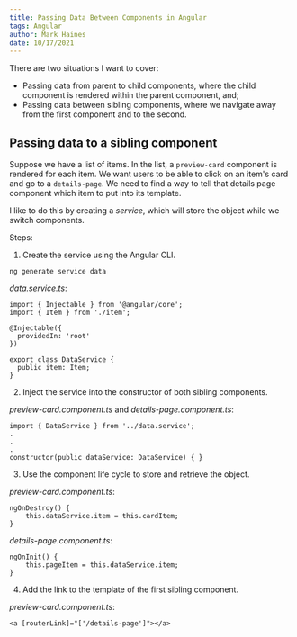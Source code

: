 ```yaml
---
title: Passing Data Between Components in Angular
tags: Angular
author: Mark Haines
date: 10/17/2021
---
```


There are two situations I want to cover:
- Passing data from parent to child components, where the child component is rendered within the parent component, and;
- Passing data between sibling components, where we navigate away from the first component and to the second.


## Passing data to a sibling component

Suppose we have a list of items. In the list, a ```preview-card``` component is rendered for each item. We want users to be able to click on an item's card and go to a ```details-page```. We need to find a way to tell that details page component which item to put into its template. 

I like to do this by creating a *service*, which will store the object while we switch components.

Steps:
1. Create the service using the Angular CLI.
```
ng generate service data
```

*data.service.ts*:

```
import { Injectable } from '@angular/core';
import { Item } from './item';

@Injectable({
  providedIn: 'root'
})

export class DataService {
  public item: Item;
}
```

2. Inject the service into the constructor of both sibling components.

*preview-card.component.ts* and *details-page.component.ts*:

```
import { DataService } from '../data.service';
.
.
.
constructor(public dataService: DataService) { }
```

3. Use the component life cycle to store and retrieve the object.

*preview-card.component.ts*:

```
ngOnDestroy() {
    this.dataService.item = this.cardItem;
}
```


*details-page.component.ts*:

```
ngOnInit() {
    this.pageItem = this.dataService.item;
}
```

4. Add the link to the template of the first sibling component.


*preview-card.component.ts*:

```
<a [routerLink]="['/details-page']"></a>
```